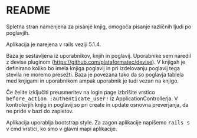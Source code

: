# README

Spletna stran namenjena za pisanje knjig, omogoča pisanje različnih ljudi po poglavjih.


Aplikacija je narejena v rails veziji 5.1.4.

Baza je sestavljena iz uporabnikov, knjih in poglavij. Uporabnike sem naredil z devise pluginom (https://github.com/plataformatec/devise).
V knjigah je definirano koliko bo imela knjiga poglavij in pri izdelovanju poglavij tega stevila ne moremo presežti. Baza je povezana tako da so poglavja tablela med knjigami in uporabnikom ampak uporabnik je tudi vezan na knjigo.

Če želite izključiti preusmeritev na login page izbrišite vrstico <tt>before_action :authenticate_user!</tt> iz ApplicationControllerja.
V kontrolerjih knjig in poglavij so pri create in update osnovna preverjanja, da ne pride v bazi do zapletov.

Aplikacija uporablja bootstrap style. Za zagon aplikacije napišemo <tt>rails s</tt> v cmd vrstici, ko smo v glavni mapi aplikacije.
